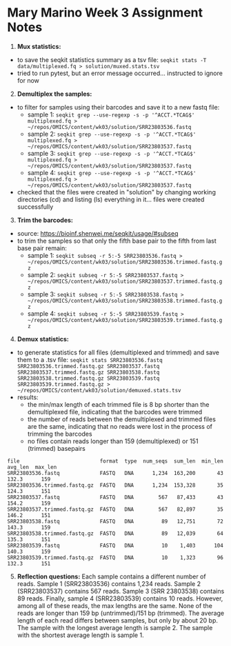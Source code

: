 # Mary Marino Week 3 Assignment Notes

1. **Mux statistics:**
* to save the seqkit statistics summary as a tsv file: `seqkit stats -T data/multiplexed.fq > solution/muxed.stats.tsv`
* tried to run pytest, but an error message occurred... instructed to ignore for now

2. **Demultiplex the samples:**
* to filter for samples using their barcodes and save it to a new fastq file:
	* sample 1: `seqkit grep --use-regexp -s -p '^ACCT.*TCAG$' multiplexed.fq > ~/repos/OMICS/content/wk03/solution/SRR23803536.fastq`
	* sample 2: `seqkit grep --use-regexp -s -p '^ACCT.*TCAG$' multiplexed.fq > ~/repos/OMICS/content/wk03/solution/SRR23803537.fastq`
	* sample 3: `seqkit grep --use-regexp -s -p '^ACCT.*TCAG$' multiplexed.fq > ~/repos/OMICS/content/wk03/solution/SRR23803537.fastq`
	* sample 4: `seqkit grep --use-regexp -s -p '^ACCT.*TCAG$' multiplexed.fq > ~/repos/OMICS/content/wk03/solution/SRR23803537.fastq`
* checked that the files were created in "solution" by changing working directories (cd) and listing (ls) everything in it... files were created successfully

3. **Trim the barcodes:**
* source: https://bioinf.shenwei.me/seqkit/usage/#subseq
* to trim the samples so that only the fifth base pair to the fifth from last base pair remain:
	* sample 1: `seqkit subseq -r 5:-5 SRR23803536.fastq > ~/repos/OMICS/content/wk03/solution/SRR23803536.trimmed.fastq.gz`
	* sample 2: `seqkit subseq -r 5:-5 SRR23803537.fastq > ~/repos/OMICS/content/wk03/solution/SRR23803537.trimmed.fastq.gz`
	* sample 3: `seqkit subseq -r 5:-5 SRR23803538.fastq > ~/repos/OMICS/content/wk03/solution/SRR23803538.trimmed.fastq.gz`
	* sample 4: `seqkit subseq -r 5:-5 SRR23803539.fastq > ~/repos/OMICS/content/wk03/solution/SRR23803539.trimmed.fastq.gz`

4. **Demux statistics:**
* to generate statistics for all files (demultiplexed and trimmed) and save them to a .tsv file:
`seqkit stats SRR23803536.fastq SRR23803536.trimmed.fastq.gz SRR23803537.fastq SRR23803537.trimmed.fastq.gz SRR23803538.fastq SRR23803538.trimmed.fastq.gz SRR23803539.fastq SRR23803539.trimmed.fastq.gz > ~/repos/OMICS/content/wk03/solution/demuxed.stats.tsv`
* results:
	* the min/max length of each trimmed file is 8 bp shorter than the demultiplexed file, indicating that the barcodes were trimmed
	* the number of reads between the demultiplexed and trimmed files are the same, indicating that no reads were lost in the process of trimming the barcodes
	* no files contain reads longer than 159 (demultiplexed) or 151 (trimmed) basepairs
```
file                          format  type  num_seqs  sum_len  min_len  avg_len  max_len
SRR23803536.fastq             FASTQ   DNA      1,234  163,200       43    132.3      159
SRR23803536.trimmed.fastq.gz  FASTQ   DNA      1,234  153,328       35    124.3      151
SRR23803537.fastq             FASTQ   DNA        567   87,433       43    154.2      159
SRR23803537.trimmed.fastq.gz  FASTQ   DNA        567   82,897       35    146.2      151
SRR23803538.fastq             FASTQ   DNA         89   12,751       72    143.3      159
SRR23803538.trimmed.fastq.gz  FASTQ   DNA         89   12,039       64    135.3      151
SRR23803539.fastq             FASTQ   DNA         10    1,403      104    140.3      159
SRR23803539.trimmed.fastq.gz  FASTQ   DNA         10    1,323       96    132.3      151
```

5. **Reflection questions:**
Each sample contains a different number of reads. Sample 1 (SRR23803536) contains 1,234 reads. Sample
2 (SRR23803537) contains 567 reads. Sample 3 (SRR 23803538) contains 89 reads. Finally, sample 4
(SRR23803539) contains 10 reads. However, among all of these reads, the max lengths are the same. None
of the reads are longer than 159 bp (untrimmed)/151 bp (trimmed). The average length of each read differs
between samples, but only by about 20 bp. The sample with the longest average length is sample 2. The 
sample with the shortest average length is sample 1.
